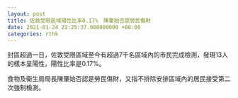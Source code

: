 ```yaml
---
layout: post
title: 佐敦受限區域陽性比率0.17%　陳肇始否認勞民傷財
date: 2021-01-24 22:25:37.000000000 +08:00
categories: rthk
---
```


封區超過一日，佐敦受限區域至今有超過7千名區域內的市民完成檢測，發現13人的樣本呈陽性，陽性比率是0.17%。

食物及衞生局局長陳肇始否認是勞民傷財，又指不排除安排區域內的居民接受第二次強制檢測。

